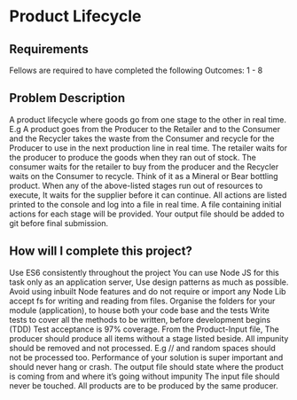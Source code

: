 # Product Lifecycle  

## Requirements
Fellows are required to have completed the following Outcomes: 1 - 8

## Problem Description
A product lifecycle where goods go from one stage to the other in real time. E.g A product goes from the Producer to the Retailer and to the Consumer and the Recycler takes the waste from the Consumer and recycle for the Producer to use in the next production line in real time. The retailer waits for the producer to produce the goods when they ran out of stock. The consumer waits for the retailer to buy from the producer and the Recycler waits on the Consumer to recycle. Think of it as a Mineral or Bear bottling product. When any of the above-listed stages run out of resources to execute, It waits for the supplier before it can continue.
All actions are listed printed to the console and log into a file in real time. A file containing initial actions for each stage will be provided. Your output file should be added to git before final submission.

## How will I complete this project?
Use ES6 consistently throughout the project 
You can use Node JS for this task only as an application server, Use design patterns as much as possible. Avoid using inbuilt Node features and do not require or import any Node Lib accept fs for writing and reading from files.
Organise the folders for your module (application), to house both your code base and the tests
Write tests to cover all the methods to be written, before development begins (TDD) 
Test acceptance is 97% coverage.
From the Product-Input file, The producer should produce all items without a stage listed beside.
All impunity should be removed and not processed. E.g // and random spaces should not be processed too.
Performance of your solution is super important and should never hang or crash.
The output file should state where the product is coming from and where it’s going without impunity 
The input file should never be touched.
All products are to be produced by the same producer.

